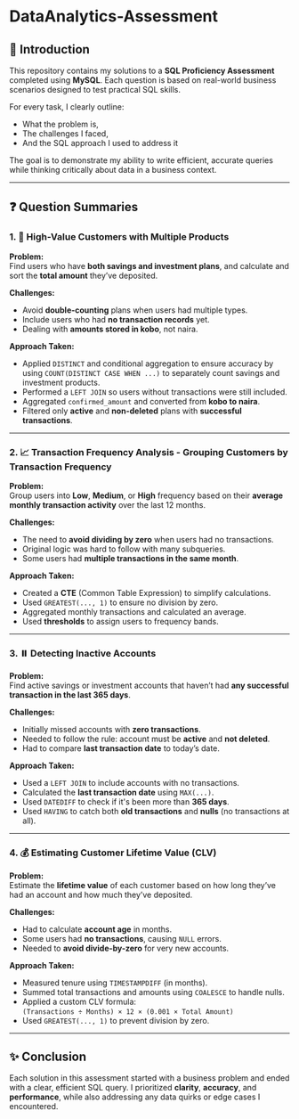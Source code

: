# DataAnalytics-Assessment

## 🧾 Introduction

This repository contains my solutions to a **SQL Proficiency Assessment** completed using **MySQL**. Each question is based on real-world business scenarios designed to test practical SQL skills.

For every task, I clearly outline:
- What the problem is,  
- The challenges I faced,  
- And the SQL approach I used to address it

The goal is to demonstrate my ability to write efficient, accurate queries while thinking critically about data in a business context.

---

## ❓ Question Summaries

### 1. 🏦 High-Value Customers with Multiple Products

**Problem:**  
Find users who have **both savings and investment plans**, and calculate and sort the **total amount** they’ve deposited.

**Challenges:**  
- Avoid **double-counting** plans when users had multiple types.  
- Include users who had **no transaction records** yet.  
- Dealing with **amounts stored in kobo**, not naira.

**Approach Taken:**  
- Applied `DISTINCT` and conditional aggregation to ensure accuracy by using `COUNT(DISTINCT CASE WHEN ...)` to separately count savings and investment products.
- Performed a `LEFT JOIN` so users without transactions were still included.  
- Aggregated `confirmed_amount` and converted from **kobo to naira**.  
- Filtered only **active** and **non-deleted** plans with **successful transactions**.

---

### 2. 📈 Transaction Frequency Analysis - Grouping Customers by Transaction Frequency

**Problem:**  
Group users into **Low**, **Medium**, or **High** frequency based on their **average monthly transaction activity** over the last 12 months.

**Challenges:**  
- The need to **avoid dividing by zero** when users had no transactions.  
- Original logic was hard to follow with many subqueries.  
- Some users had **multiple transactions in the same month**.

**Approach Taken:**  
- Created a **CTE** (Common Table Expression) to simplify calculations.  
- Used `GREATEST(..., 1)` to ensure no division by zero.  
- Aggregated monthly transactions and calculated an average.  
- Used **thresholds** to assign users to frequency bands.

---

### 3. ⏸️ Detecting Inactive Accounts

**Problem:**  
Find active savings or investment accounts that haven’t had **any successful transaction in the last 365 days**.

**Challenges:**  
- Initially missed accounts with **zero transactions**.  
- Needed to follow the rule: account must be **active** and **not deleted**.  
- Had to compare **last transaction date** to today’s date.

**Approach Taken:**  
- Used a `LEFT JOIN` to include accounts with no transactions.  
- Calculated the **last transaction date** using `MAX(...)`.  
- Used `DATEDIFF` to check if it's been more than **365 days**.  
- Used `HAVING` to catch both **old transactions** and **nulls** (no transactions at all).

---

### 4. 💰 Estimating Customer Lifetime Value (CLV)

**Problem:**  
Estimate the **lifetime value** of each customer based on how long they’ve had an account and how much they’ve deposited.

**Challenges:**  
- Had to calculate **account age** in months.  
- Some users had **no transactions**, causing `NULL` errors.  
- Needed to **avoid divide-by-zero** for very new accounts.

**Approach Taken:**  
- Measured tenure using `TIMESTAMPDIFF` (in months).  
- Summed total transactions and amounts using `COALESCE` to handle nulls.  
- Applied a custom CLV formula:  
  `(Transactions ÷ Months) × 12 × (0.001 × Total Amount)`  
- Used `GREATEST(..., 1)` to prevent division by zero.

---

## ✨ Conclusion

Each solution in this assessment started with a business problem and ended with a clear, efficient SQL query. I prioritized **clarity**, **accuracy**, and **performance**, while also addressing any data quirks or edge cases I encountered.
